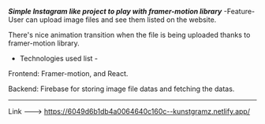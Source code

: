 ***Simple Instagram like project to play with framer-motion library***
-Feature-
User can upload image files and see them listed on the website. 

There's nice animation transition when the file is being uploaded thanks to framer-motion library.

- Technologies used list -

Frontend: Framer-motion, and React.

Backend: Firebase for storing image file datas and fetching the datas. 

---------------------------------------------------------------------------------------------------------------------------------------------------------------------------------
Link ---> https://6049d6b1db4a0064640c160c--kunstgramz.netlify.app/
